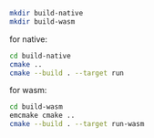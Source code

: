 ```bash
mkdir build-native
mkdir build-wasm
```

for native:
```bash
cd build-native
cmake ..
cmake --build . --target run
```

for wasm:
```bash
cd build-wasm
emcmake cmake ..
cmake --build . --target run-wasm
```
